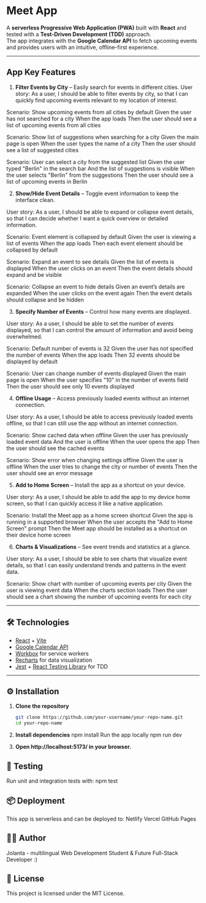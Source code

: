 # Meet App

A **serverless Progressive Web Application (PWA)** built with **React** and tested with a **Test-Driven Development (TDD)** approach.  
The app integrates with the **Google Calendar API** to fetch upcoming events and provides users with an intuitive, offline-first experience.

---

## App Key Features

1. **Filter Events by City** – Easily search for events in different cities.
   User story: As a user, I should be able to filter events by city,
   so that I can quickly find upcoming events relevant to my location of interest.

Scenario: Show upcoming events from all cities by default
Given the user has not searched for a city
When the app loads
Then the user should see a list of upcoming events from all cities

Scenario: Show list of suggestions when searching for a city
Given the main page is open
When the user types the name of a city
Then the user should see a list of suggested cities

Scenario: User can select a city from the suggested list
Given the user typed "Berlin" in the search bar
And the list of suggestions is visible
When the user selects "Berlin" from the suggestions
Then the user should see a list of upcoming events in Berlin

2. **Show/Hide Event Details** – Toggle event information to keep the interface clean.

User story: As a user, I should be able to expand or collapse event details,
so that I can decide whether I want a quick overview or detailed information.

Scenario: Event element is collapsed by default
Given the user is viewing a list of events
When the app loads
Then each event element should be collapsed by default

Scenario: Expand an event to see details
Given the list of events is displayed
When the user clicks on an event
Then the event details should expand and be visible

Scenario: Collapse an event to hide details
Given an event’s details are expanded
When the user clicks on the event again
Then the event details should collapse and be hidden

3. **Specify Number of Events** – Control how many events are displayed.

User story: As a user, I should be able to set the number of events displayed,
so that I can control the amount of information and avoid being overwhelmed.

Scenario: Default number of events is 32
Given the user has not specified the number of events
When the app loads
Then 32 events should be displayed by default

Scenario: User can change number of events displayed
Given the main page is open
When the user specifies "10" in the number of events field
Then the user should see only 10 events displayed

4. **Offline Usage** – Access previously loaded events without an internet connection.

User story: As a user, I should be able to access previously loaded events offline,
so that I can still use the app without an internet connection.

Scenario: Show cached data when offline
Given the user has previously loaded event data
And the user is offline
When the user opens the app
Then the user should see the cached events

Scenario: Show error when changing settings offline
Given the user is offline
When the user tries to change the city or number of events
Then the user should see an error message

5. **Add to Home Screen** – Install the app as a shortcut on your device.

User story: As a user, I should be able to add the app to my device home screen,
so that I can quickly access it like a native application.

Scenario: Install the Meet app as a home screen shortcut
Given the app is running in a supported browser
When the user accepts the "Add to Home Screen" prompt
Then the Meet app should be installed as a shortcut on their device home screen

6. **Charts & Visualizations** – See event trends and statistics at a glance.

User story: As a user, I should be able to see charts that visualize event details,
so that I can easily understand trends and patterns in the event data.

Scenario: Show chart with number of upcoming events per city
Given the user is viewing event data
When the charts section loads
Then the user should see a chart showing the number of upcoming events for each city

---

## 🛠️ Technologies

- [React](https://reactjs.org/) + [Vite](https://vitejs.dev/)
- [Google Calendar API](https://developers.google.com/calendar)
- [Workbox](https://developer.chrome.com/docs/workbox) for service workers
- [Recharts](https://recharts.org/) for data visualization
- [Jest](https://jestjs.io/) + [React Testing Library](https://testing-library.com/) for TDD

---

## ⚙️ Installation

1. **Clone the repository**

   ```bash
   git clone https://github.com/your-username/your-repo-name.git
   cd your-repo-name

   ```

2. **Install dependencies**
   npm install
   Run the app locally
   npm run dev
3. **Open http://localhost:5173/ in your browser.**

## 🧪 Testing

Run unit and integration tests with:
npm test

## 📦 Deployment

This app is serverless and can be deployed to:
Netlify
Vercel
GitHub Pages

## 👩‍💻 Author

Jolanta -
multilingual Web Development Student & Future Full-Stack Developer :)

## 📜 License

This project is licensed under the MIT License.
